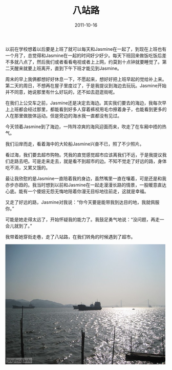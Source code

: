 ﻿---
title: "八站路"
date: 2011-10-16
categories: 
  - "essay"
tags: 
  - "日记"
---

以前在学校想着以后要是上班了就可以每天和Jasmine在一起了，到现在上班也有一个月了，总觉得和Jasmine在一起的时间好少好少。每天下班回来做饭吃饭后差不多就八点了，然后我们或者看看电视或者上上网，约莫到十点钟就要睡觉了。第二天醒来就要上班离开，直到下午下班才能见到Jasmine。

周末的早上我俩都想好好休息一下，不愿起来，想好好把上班早起的觉给补上来。第二天的周日，不想再在屋子里度过了，于是我提议到海边去玩玩。Jasmine开始并不同意，她说那里有什么好玩的，还不如去逛逛街呢。

在我们上公交车之前，Jasmine还是决定去海边。其实我们要去的海边，我每次早上上班都会经过那里，都能看到好多人穿着裤衩用毛巾擦着身子，也能看到更多的人在那里做肢体运动。但是旁边的海水我一直都没有见过。

今天领着Jasmine到了海边，一阵阵凉爽的海风迎面而来，吹走了在车厢中捂的热气。

我们沿岸而走，看着海中的大轮船Jasmine兴奋不已，照了不少照片。

看过海，我们要去超市购物。凭我的直觉感觉超市应该离我们不远，于是我提议我们走路去吧。可是走来走去，就是看不到超市的边。不知不觉走了好远的路，身体吃不消，又累又饿的。

最让我欣慰的是Jasmine一直陪着我的身边，虽然嘴里一直在嚷着，可是还是和我亦步亦趋的。我当时想到以前和Jasmine在一起走漫漫长路的情景，一股暖意直达心底。能有一个傻妞无怨无悔地陪着你漫无目标地往前走，这就是幸福。

又走了好远的路，Jasmine对我说：“你今天要是能带我到达目的地，我就佩服你。”

可能是她走得太远了，开始怀疑我的能力了。我鼓足勇气地说：“没问题，再走一会儿就到了。”

我带着她穿街走巷，走了八站路，在我们转角的时候遇到了超市。

![海边](/images/6249268041_4dcc8047b9.jpg)
